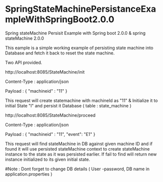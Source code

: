 # SpringStateMachinePersistanceExampleWithSpringBoot2.0.0
Spring stateMachine Persisit Example with Spring boot 2.0.0 &amp; spring stateMachine 2.0.0

This eample is a simple working example of persisting state machine into Database and fetch it back to reset the state machine.

Two API provided.

http://localhost:8085/StateMachine/init

Content-Type : application/json

Payload : { "machineid" : "11" }

This request will create statemachine with machineId as "11" & Initialize it to initial State "I" and persist it Database 
( table : state_machine )

http://localhost:8085/StateMachine/proceed

Content-Type : application/json

Payload : { "machineid" : "11", "event": "E1" }

This request will find stateMachine in DB against given machine ID and if found it will use persisted stateMachine context to 
create stateMachine instance to the state as it was persisted earlier. If fail to find will return new instance initialized to
its given initial state.


#Note : Dont forget to change DB details ( User -password, DB name in application.properties )
